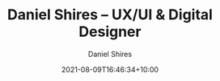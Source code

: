 ---
title: "Daniel Shires – UX/UI & Digital Designer"
date: 2021-08-09T16:46:34+10:00
draft: false
author: "Daniel Shires"
---